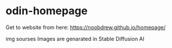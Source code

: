 # odin-homepage
 
 Get to website from here: https://noobdrew.github.io/homepage/
 
img sourses 
Images are genarated in Stable Diffusion AI
